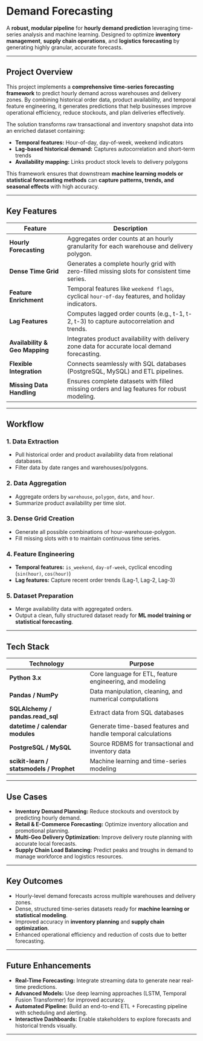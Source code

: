 # Demand Forecasting

A **robust, modular pipeline** for **hourly demand prediction** leveraging time-series analysis and machine learning. Designed to optimize **inventory management**, **supply chain operations**, and **logistics forecasting** by generating highly granular, accurate forecasts.

---

## Project Overview

This project implements a **comprehensive time-series forecasting framework** to predict hourly demand across warehouses and delivery zones. By combining historical order data, product availability, and temporal feature engineering, it generates predictions that help businesses improve operational efficiency, reduce stockouts, and plan deliveries effectively.

The solution transforms raw transactional and inventory snapshot data into an enriched dataset containing:  

- **Temporal features:** Hour-of-day, day-of-week, weekend indicators  
- **Lag-based historical demand:** Captures autocorrelation and short-term trends  
- **Availability mapping:** Links product stock levels to delivery polygons  

This framework ensures that downstream **machine learning models or statistical forecasting methods** can **capture patterns, trends, and seasonal effects** with high accuracy.

---

## Key Features

| Feature | Description |
|---------|-------------|
| **Hourly Forecasting** | Aggregates order counts at an hourly granularity for each warehouse and delivery polygon. |
| **Dense Time Grid** | Generates a complete hourly grid with zero-filled missing slots for consistent time series. |
| **Feature Enrichment** | Temporal features like `weekend flags`, cyclical `hour-of-day` features, and holiday indicators. |
| **Lag Features** | Computes lagged order counts (e.g., t-1, t-2, t-3) to capture autocorrelation and trends. |
| **Availability & Geo Mapping** | Integrates product availability with delivery zone data for accurate local demand forecasting. |
| **Flexible Integration** | Connects seamlessly with SQL databases (PostgreSQL, MySQL) and ETL pipelines. |
| **Missing Data Handling** | Ensures complete datasets with filled missing orders and lag features for robust modeling. |

---

## Workflow

### 1. Data Extraction
- Pull historical order and product availability data from relational databases.
- Filter data by date ranges and warehouses/polygons.

### 2. Data Aggregation
- Aggregate orders by `warehouse`, `polygon`, `date`, and `hour`.
- Summarize product availability per time slot.

### 3. Dense Grid Creation
- Generate all possible combinations of hour-warehouse-polygon.
- Fill missing slots with `0` to maintain continuous time series.

### 4. Feature Engineering
- **Temporal features:** `is_weekend`, `day-of-week`, cyclical encoding (`sin(hour)`, `cos(hour)`)  
- **Lag features:** Capture recent order trends (Lag-1, Lag-2, Lag-3)

### 5. Dataset Preparation
- Merge availability data with aggregated orders.
- Output a clean, fully structured dataset ready for **ML model training or statistical forecasting**.

---

## Tech Stack

| Technology | Purpose |
|------------|---------|
| **Python 3.x** | Core language for ETL, feature engineering, and modeling |
| **Pandas / NumPy** | Data manipulation, cleaning, and numerical computations |
| **SQLAlchemy / pandas.read_sql** | Extract data from SQL databases |
| **datetime / calendar modules** | Generate time-based features and handle temporal calculations |
| **PostgreSQL / MySQL** | Source RDBMS for transactional and inventory data |
| **scikit-learn / statsmodels / Prophet** | Machine learning and time-series modeling |

---

## Use Cases

- **Inventory Demand Planning:** Reduce stockouts and overstock by predicting hourly demand.
- **Retail & E-Commerce Forecasting:** Optimize inventory allocation and promotional planning.
- **Multi-Geo Delivery Optimization:** Improve delivery route planning with accurate local forecasts.
- **Supply Chain Load Balancing:** Predict peaks and troughs in demand to manage workforce and logistics resources.

---

## Key Outcomes

- Hourly-level demand forecasts across multiple warehouses and delivery zones.
- Dense, structured time-series datasets ready for **machine learning or statistical modeling**.
- Improved accuracy in **inventory planning** and **supply chain optimization**.
- Enhanced operational efficiency and reduction of costs due to better forecasting.

---

## Future Enhancements

- **Real-Time Forecasting:** Integrate streaming data to generate near real-time predictions.
- **Advanced Models:** Use deep learning approaches (LSTM, Temporal Fusion Transformer) for improved accuracy.
- **Automated Pipeline:** Build an end-to-end ETL + Forecasting pipeline with scheduling and alerting.
- **Interactive Dashboards:** Enable stakeholders to explore forecasts and historical trends visually.

---
